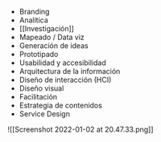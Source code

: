 - Branding
- Analítica
- [[Investigación]]
- Mapeado / Data viz
- Generación de ideas
- Prototipado
- Usabilidad y accesibilidad
- Arquitectura de la información
- Diseño de interacción (HCI)
- Diseño visual
- Facilitación
- Estrategia de contenidos
- Service Design

![[Screenshot 2022-01-02 at 20.47.33.png]]